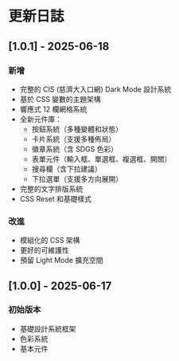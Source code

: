 # 更新日誌

## [1.0.1] - 2025-06-18

### 新增
- 完整的 CIS (慈濟大入口網) Dark Mode 設計系統
- 基於 CSS 變數的主題架構
- 響應式 12 欄網格系統
- 全新元件庫：
  - 按鈕系統（多種變體和狀態）
  - 卡片系統（支援多種佈局）
  - 徽章系統（含 SDGS 色彩）
  - 表單元件（輸入框、單選框、複選框、開關）
  - 搜尋欄（含下拉建議）
  - 下拉選單（支援多方向展開）
- 完整的文字排版系統
- CSS Reset 和基礎樣式

### 改進
- 模組化的 CSS 架構
- 更好的可維護性
- 預留 Light Mode 擴充空間

## [1.0.0] - 2025-06-17

### 初始版本
- 基礎設計系統框架
- 色彩系統
- 基本元件
